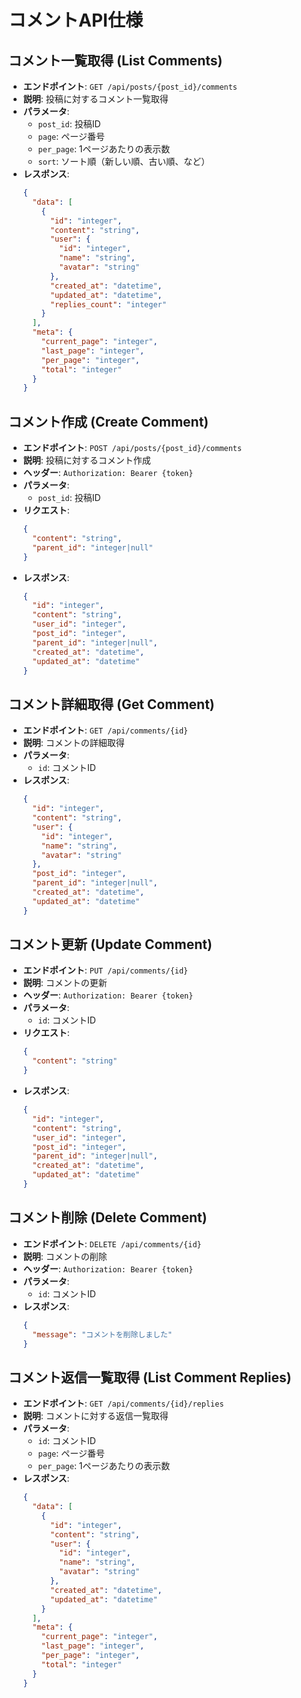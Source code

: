 # コメントAPI仕様

## コメント一覧取得 (List Comments)

- **エンドポイント**: `GET /api/posts/{post_id}/comments`
- **説明**: 投稿に対するコメント一覧取得
- **パラメータ**:
  - `post_id`: 投稿ID
  - `page`: ページ番号
  - `per_page`: 1ページあたりの表示数
  - `sort`: ソート順（新しい順、古い順、など）
- **レスポンス**:
  ```json
  {
    "data": [
      {
        "id": "integer",
        "content": "string",
        "user": {
          "id": "integer",
          "name": "string",
          "avatar": "string"
        },
        "created_at": "datetime",
        "updated_at": "datetime",
        "replies_count": "integer"
      }
    ],
    "meta": {
      "current_page": "integer",
      "last_page": "integer",
      "per_page": "integer",
      "total": "integer"
    }
  }
  ```

## コメント作成 (Create Comment)

- **エンドポイント**: `POST /api/posts/{post_id}/comments`
- **説明**: 投稿に対するコメント作成
- **ヘッダー**: `Authorization: Bearer {token}`
- **パラメータ**:
  - `post_id`: 投稿ID
- **リクエスト**:
  ```json
  {
    "content": "string",
    "parent_id": "integer|null"
  }
  ```
- **レスポンス**:
  ```json
  {
    "id": "integer",
    "content": "string",
    "user_id": "integer",
    "post_id": "integer",
    "parent_id": "integer|null",
    "created_at": "datetime",
    "updated_at": "datetime"
  }
  ```

## コメント詳細取得 (Get Comment)

- **エンドポイント**: `GET /api/comments/{id}`
- **説明**: コメントの詳細取得
- **パラメータ**:
  - `id`: コメントID
- **レスポンス**:
  ```json
  {
    "id": "integer",
    "content": "string",
    "user": {
      "id": "integer",
      "name": "string",
      "avatar": "string"
    },
    "post_id": "integer",
    "parent_id": "integer|null",
    "created_at": "datetime",
    "updated_at": "datetime"
  }
  ```

## コメント更新 (Update Comment)

- **エンドポイント**: `PUT /api/comments/{id}`
- **説明**: コメントの更新
- **ヘッダー**: `Authorization: Bearer {token}`
- **パラメータ**:
  - `id`: コメントID
- **リクエスト**:
  ```json
  {
    "content": "string"
  }
  ```
- **レスポンス**:
  ```json
  {
    "id": "integer",
    "content": "string",
    "user_id": "integer",
    "post_id": "integer",
    "parent_id": "integer|null",
    "created_at": "datetime",
    "updated_at": "datetime"
  }
  ```

## コメント削除 (Delete Comment)

- **エンドポイント**: `DELETE /api/comments/{id}`
- **説明**: コメントの削除
- **ヘッダー**: `Authorization: Bearer {token}`
- **パラメータ**:
  - `id`: コメントID
- **レスポンス**:
  ```json
  {
    "message": "コメントを削除しました"
  }
  ```

## コメント返信一覧取得 (List Comment Replies)

- **エンドポイント**: `GET /api/comments/{id}/replies`
- **説明**: コメントに対する返信一覧取得
- **パラメータ**:
  - `id`: コメントID
  - `page`: ページ番号
  - `per_page`: 1ページあたりの表示数
- **レスポンス**:
  ```json
  {
    "data": [
      {
        "id": "integer",
        "content": "string",
        "user": {
          "id": "integer",
          "name": "string",
          "avatar": "string"
        },
        "created_at": "datetime",
        "updated_at": "datetime"
      }
    ],
    "meta": {
      "current_page": "integer",
      "last_page": "integer",
      "per_page": "integer",
      "total": "integer"
    }
  }
  ```


